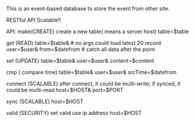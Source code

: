 This is an event-based database to store the event from other site. 

RESTful API
Scalable!! 

API: 
make(CREATE)
	create a new table( means a server host)
	table=$table

get (READ)
	table=$table& # no args could load latest 20 record 
	user=$user&
	from=$datefrom # catch all data after the point 

set (UPDATE)
	table=$table&
	user=$user&
	content=$content

cmp ( compare time) 
	table=$table&
	user=$user&
	srcTime=$datefrom

connect (SCALABLE) 
	after connect, it could be multi-write; if synced, it could be multi-read 
	host=$HOST&
	port=$PORT

sync (SCALABLE)
	host=$HOST

valid (SECURITY)
	set valid use ip address
	host=$HOST

